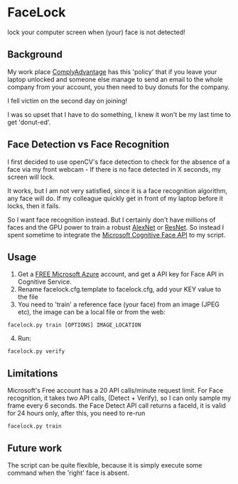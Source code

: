 # FaceLock
lock your computer screen when (your) face is not detected!

## Background
My work place [ComplyAdvantage](https://complyadvantage.com) has this 'policy' that if you leave your laptop unlocked and someone else manage to send an email to the whole company from your account, you then need to buy donuts for the company.

I fell victim on the second day on joining! 

I was so upset that I have to do something, I knew it won't be my last time to get 'donut-ed'. 

## Face Detection vs Face Recognition

I first decided to use openCV's face detection to check for the absence of a face via my front webcam - 
If there is no face detected in X seconds, my screen will lock.

It works, but I am not very satisfied, since it is a face recognition algorithm, any face will do.
If my colleague quickly get in front of my laptop before it locks, then it fails.

So I want face recognition instead. But I certainly don't have millions of faces and the GPU power to train a robust [AlexNet](https://papers.nips.cc/paper/4824-imagenet-classification-with-deep-convolutional-neural-networks.pdf) 
or [ResNet](https://arxiv.org/abs/1512.03385). So instead I spent sometime to integrate the [Microsoft Cognitive Face API](https://westus.dev.cognitive.microsoft.com/docs/services/563879b61984550e40cbbe8d/operations/563879b61984550f30395236) to my script. 

## Usage
1. Get a [FREE Microsoft Azure](https://azure.microsoft.com/en-gb/free/) account, and get a API key for Face API
in Cognitive Service.
2. Rename facelock.cfg.template to facelock.cfg, add your KEY value to the file
3. You need to 'train' a reference face (your face) from an image (JPEG etc), the image can be a local file or from the web:
  ````
  facelock.py train [OPTIONS] IMAGE_LOCATION

  ````

4. Run:
  ````
  facelock.py verify

  ````

## Limitations
Microsoft's Free account has a 20 API calls/minute request limit. For Face recognition, it takes two API calls, (Detect + Verify), so I can only sample my frame every 6 seconds.
the Face Detect API call returns a faceId, it is valid for 24 hours only, after this, you need to re-run 
````
facelock.py train
````

## Future work
The script can be quite flexible, because it is simply execute some command when the 'right' face is absent.
